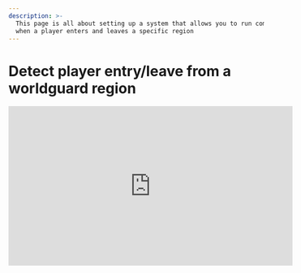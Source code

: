 ```yaml
---
description: >-
  This page is all about setting up a system that allows you to run commands
  when a player enters and leaves a specific region
---
```


# Detect player entry/leave from a worldguard region

<iframe width="560" height="315" src="https://www.youtube.com/embed/_VwK8Ji3in0" frameborder="0" allow="accelerometer; autoplay; clipboard-write; encrypted-media; gyroscope; picture-in-picture" allowfullscreen></iframe>
